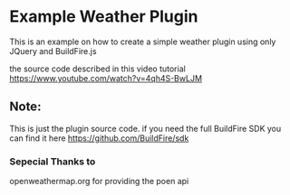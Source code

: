# Example Weather Plugin
This is an example on how to create a simple weather plugin using only JQuery and BuildFire.js

the source code described in this video tutorial https://www.youtube.com/watch?v=4qh4S-BwLJM

## Note:
This is just the plugin source code. if you need the full BuildFire SDK you can find it here https://github.com/BuildFire/sdk

### Sepecial Thanks to 
openweathermap.org for providing the poen api
